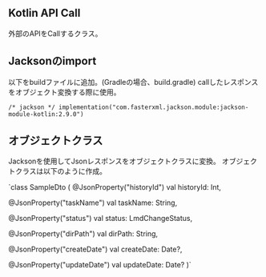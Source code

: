 ## Kotlin API Call

外部のAPIをCallするクラス。

## Jacksonのimport
以下をbuildファイルに追加。(Gradleの場合、build.gradle)
callしたレスポンスをオブジェクト変換する際に使用。

`/* jackson */
     implementation("com.fasterxml.jackson.module:jackson-module-kotlin:2.9.0")`

## オブジェクトクラス
Jacksonを使用してJsonレスポンスをオブジェクトクラスに変換。
オブジェクトクラスは以下のように作成。

`class SampleDto (
   @JsonProperty("historyId")
   val historyId: Int,
 
   @JsonProperty("taskName")
   val taskName: String,
 
   @JsonProperty("status")
   val status: LmdChangeStatus,
 
   @JsonProperty("dirPath")
   val dirPath: String,
 
   @JsonProperty("createDate")
   val createDate: Date?,
 
   @JsonProperty("updateDate")
   val updateDate: Date?
 )`
